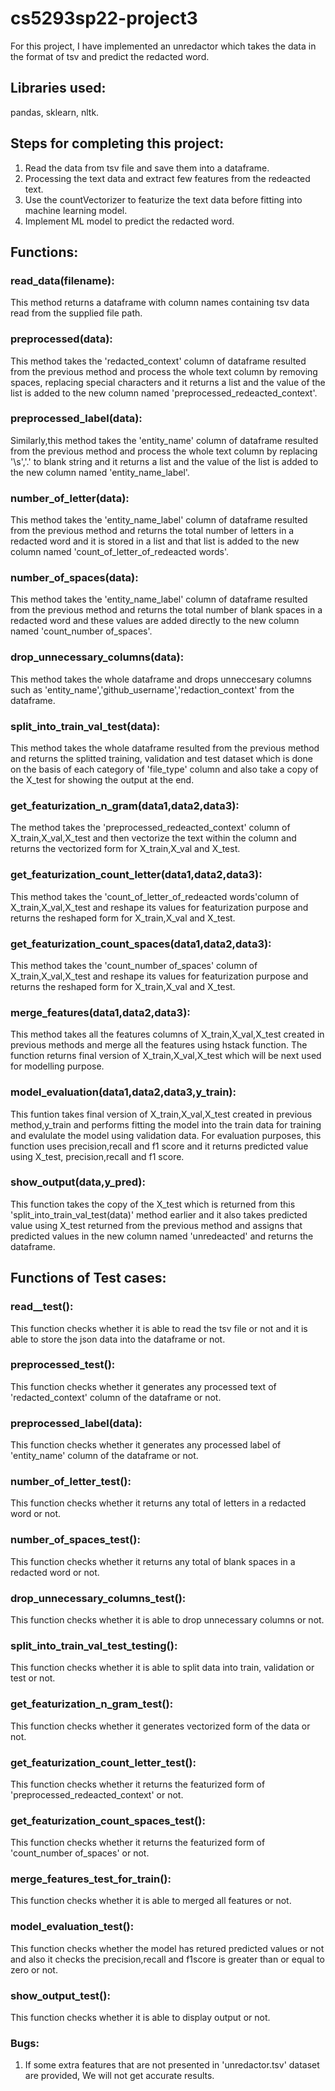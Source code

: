 # cs5293sp22-project3

For this project, I have implemented an unredactor which takes the data in the format of tsv and predict the redacted word.

## Libraries used:

pandas, sklearn, nltk.

## Steps for completing this project:

1. Read the data from tsv file and save them into a dataframe.
2. Processing the text data and extract few features from the redeacted text.
3. Use the countVectorizer to featurize the text data before fitting into machine learning model.
4. Implement ML model to predict the redacted word.

## Functions:

### read_data(filename):
This method returns a dataframe with column names containing tsv data read from the supplied file path.

### preprocessed(data):
This method takes the 'redacted_context' column of dataframe resulted from the previous method and process the whole text column by removing spaces, replacing special characters and it returns a list and the value of the list is added to the new column named 'preprocessed_redeacted_context'.

### preprocessed_label(data):
Similarly,this method takes the 'entity_name' column of dataframe resulted from the previous method and process the whole text column by replacing '\s','.' to blank string and it returns a list and the value of the list is added to the new column named 'entity_name_label'.

### number_of_letter(data):
This method takes the 'entity_name_label' column of dataframe resulted from the previous method and returns the total number of letters in a redacted word and it is stored in a list and that list is added to the new column named 'count_of_letter_of_redeacted words'.

### number_of_spaces(data):
This method takes the 'entity_name_label' column of dataframe resulted from the previous method and returns the total number of blank spaces in a redacted word and 
these values are added directly to the new column named 'count_number of_spaces'. 

### drop_unnecessary_columns(data):
This method takes the whole dataframe and drops unneccesary columns such as 'entity_name','github_username','redaction_context' from the dataframe.

### split_into_train_val_test(data):
This method takes the whole dataframe resulted from the previous method and returns the splitted  training, validation and test dataset which is done on the basis of each category of 'file_type' column and also take a copy of the X_test for showing the output at the end.

### get_featurization_n_gram(data1,data2,data3):
The method takes the 'preprocessed_redeacted_context' column of X_train,X_val,X_test and then vectorize the text within the column and returns the vectorized form for 
X_train,X_val and X_test.

### get_featurization_count_letter(data1,data2,data3):
This method takes the 'count_of_letter_of_redeacted words'column of X_train,X_val,X_test and reshape its values for featurization purpose and returns the reshaped form for X_train,X_val and X_test.

### get_featurization_count_spaces(data1,data2,data3):
This method takes the 'count_number of_spaces' column of X_train,X_val,X_test and reshape its values for featurization purpose and returns the reshaped form for X_train,X_val and X_test.

### merge_features(data1,data2,data3):

This method takes all the features columns of X_train,X_val,X_test created in previous methods and merge all the features using hstack function. The function returns 
final version of X_train,X_val,X_test which will be next used for modelling purpose. 

### model_evaluation(data1,data2,data3,y_train):

This funtion takes final version of X_train,X_val,X_test created in previous method,y_train and performs fitting the model into the train data for training and evalulate the model using validation data. For evaluation purposes, this function uses precision,recall and f1 score and it returns predicted value using X_test,
precision,recall and f1 score.

### show_output(data,y_pred):

This function takes the copy of the X_test which is returned from this 'split_into_train_val_test(data)' method earlier and it also takes predicted value using X_test
returned from the previous method and assigns that predicted values in the new column named 'unredeacted' and returns the dataframe.

## Functions of Test cases:

### read__test():
This function checks whether it is able to read the tsv file or not and it is able to store the json data into the dataframe or not.

### preprocessed_test():
This function checks whether it generates any processed text of 'redacted_context' column of the dataframe or not.

### preprocessed_label(data):
This function checks whether it generates any processed label of 'entity_name' column of the dataframe or not.

### number_of_letter_test():
This function checks whether it returns any total of letters in a redacted word or not.

### number_of_spaces_test():
This function checks whether it returns any total of blank spaces in a redacted word or not.

### drop_unnecessary_columns_test():
This function checks whether it is able to drop unnecessary columns or not.

### split_into_train_val_test_testing():
This function checks whether it is able to split data into train, validation or test or not.

### get_featurization_n_gram_test():
This function checks whether it generates vectorized form of the data or not.

### get_featurization_count_letter_test():
This function checks whether it returns the featurized form of  'preprocessed_redeacted_context' or not.

### get_featurization_count_spaces_test():
This function checks whether it returns the featurized form of  'count_number of_spaces' or not.

### merge_features_test_for_train():
This function checks whether it is able to merged all features or not.

### model_evaluation_test():
This function checks whether the model has retured predicted values or not and also it checks the precision,recall and f1score is greater than or equal to zero or not.

### show_output_test():
This function checks whether it is able to display output or not.

### Bugs:
1. If some extra features that are not presented in 'unredactor.tsv' dataset are provided, We will not get accurate results.















